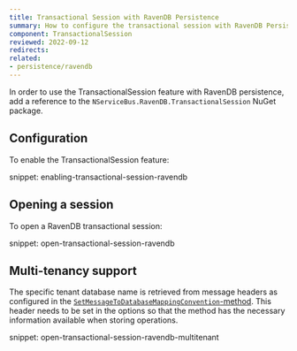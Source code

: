 ```yaml
---
title: Transactional Session with RavenDB Persistence
summary: How to configure the transactional session with RavenDB Persistence
component: TransactionalSession
reviewed: 2022-09-12
redirects:
related:
- persistence/ravendb
---
```


In order to use the TransactionalSession feature with RavenDB persistence, add a reference to the `NServiceBus.RavenDB.TransactionalSession` NuGet package.

## Configuration

To enable the TransactionalSession feature:

snippet: enabling-transactional-session-ravendb

## Opening a session

To open a RavenDB transactional session:

snippet: open-transactional-session-ravendb

## Multi-tenancy support

The specific tenant database name is retrieved from message headers as configured in the [`SetMessageToDatabaseMappingConvention`-method](/persistence/ravendb/#multi-tenant-support).
This header needs to be set in the options so that the method has the necessary information available when storing operations.

snippet: open-transactional-session-ravendb-multitenant